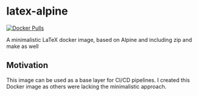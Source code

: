 # latex-alpine

[![Docker Pulls](https://img.shields.io/docker/pulls/twsldev/latex-alpine)](https://hub.docker.com/r/twsldev/latex-alpine)

A minimalistic LaTeX docker image, based on Alpine and including zip and make as well

## Motivation

This image can be used as a base layer for CI/CD pipelines. I created this Docker image as others were lacking the minimalistic approach.
